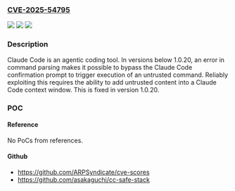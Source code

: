 ### [CVE-2025-54795](https://cve.mitre.org/cgi-bin/cvename.cgi?name=CVE-2025-54795)
![](https://img.shields.io/static/v1?label=Product&message=claude-code&color=blue)
![](https://img.shields.io/static/v1?label=Version&message=%3C%201.0.20%20&color=brightgreen)
![](https://img.shields.io/static/v1?label=Vulnerability&message=CWE-78%3A%20Improper%20Neutralization%20of%20Special%20Elements%20used%20in%20an%20OS%20Command%20('OS%20Command%20Injection')&color=brightgreen)

### Description

Claude Code is an agentic coding tool. In versions below 1.0.20, an error in command parsing makes it possible to bypass the Claude Code confirmation prompt to trigger execution of an untrusted command. Reliably exploiting this requires the ability to add untrusted content into a Claude Code context window. This is fixed in version 1.0.20.

### POC

#### Reference
No PoCs from references.

#### Github
- https://github.com/ARPSyndicate/cve-scores
- https://github.com/asakaguchi/cc-safe-stack

